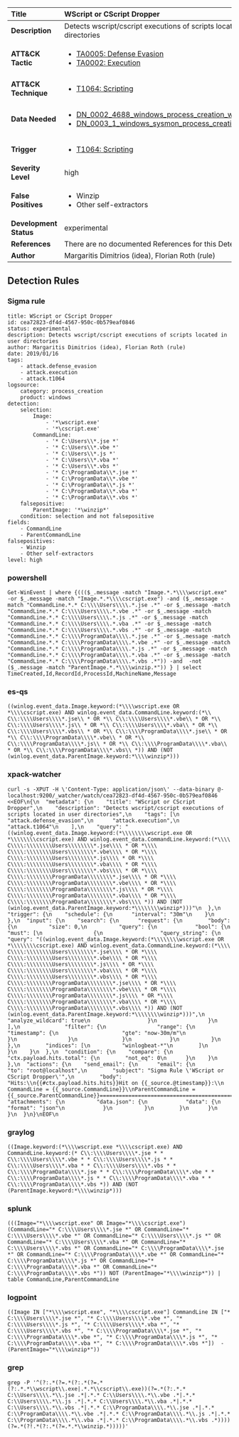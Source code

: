 | Title                    | WScript or CScript Dropper       |
|:-------------------------|:------------------|
| **Description**          | Detects wscript/cscript executions of scripts located in user directories |
| **ATT&amp;CK Tactic**    |  <ul><li>[TA0005: Defense Evasion](https://attack.mitre.org/tactics/TA0005)</li><li>[TA0002: Execution](https://attack.mitre.org/tactics/TA0002)</li></ul>  |
| **ATT&amp;CK Technique** | <ul><li>[T1064: Scripting](https://attack.mitre.org/techniques/T1064)</li></ul>  |
| **Data Needed**          | <ul><li>[DN_0002_4688_windows_process_creation_with_commandline](../Data_Needed/DN_0002_4688_windows_process_creation_with_commandline.md)</li><li>[DN_0003_1_windows_sysmon_process_creation](../Data_Needed/DN_0003_1_windows_sysmon_process_creation.md)</li></ul>  |
| **Trigger**              | <ul><li>[T1064: Scripting](../Triggers/T1064.md)</li></ul>  |
| **Severity Level**       | high |
| **False Positives**      | <ul><li>Winzip</li><li>Other self-extractors</li></ul>  |
| **Development Status**   | experimental |
| **References**           |  There are no documented References for this Detection Rule yet  |
| **Author**               | Margaritis Dimitrios (idea), Florian Roth (rule) |


## Detection Rules

### Sigma rule

```
title: WScript or CScript Dropper
id: cea72823-df4d-4567-950c-0b579eaf0846
status: experimental
description: Detects wscript/cscript executions of scripts located in user directories
author: Margaritis Dimitrios (idea), Florian Roth (rule)
date: 2019/01/16
tags:
    - attack.defense_evasion
    - attack.execution
    - attack.t1064
logsource:
    category: process_creation
    product: windows
detection:
    selection:
        Image:
            - '*\wscript.exe'
            - '*\cscript.exe'
        CommandLine:
            - '* C:\Users\\*.jse *'
            - '* C:\Users\\*.vbe *'
            - '* C:\Users\\*.js *'
            - '* C:\Users\\*.vba *'
            - '* C:\Users\\*.vbs *'
            - '* C:\ProgramData\\*.jse *'
            - '* C:\ProgramData\\*.vbe *'
            - '* C:\ProgramData\\*.js *'
            - '* C:\ProgramData\\*.vba *'
            - '* C:\ProgramData\\*.vbs *'
    falsepositive:
        ParentImage: '*\winzip*'
    condition: selection and not falsepositive
fields:
    - CommandLine
    - ParentCommandLine
falsepositives:
    - Winzip
    - Other self-extractors
level: high

```





### powershell
    
```
Get-WinEvent | where {((($_.message -match "Image.*.*\\\\wscript.exe" -or $_.message -match "Image.*.*\\\\cscript.exe") -and ($_.message -match "CommandLine.*.* C:\\\\Users\\\\.*.jse .*" -or $_.message -match "CommandLine.*.* C:\\\\Users\\\\.*.vbe .*" -or $_.message -match "CommandLine.*.* C:\\\\Users\\\\.*.js .*" -or $_.message -match "CommandLine.*.* C:\\\\Users\\\\.*.vba .*" -or $_.message -match "CommandLine.*.* C:\\\\Users\\\\.*.vbs .*" -or $_.message -match "CommandLine.*.* C:\\\\ProgramData\\\\.*.jse .*" -or $_.message -match "CommandLine.*.* C:\\\\ProgramData\\\\.*.vbe .*" -or $_.message -match "CommandLine.*.* C:\\\\ProgramData\\\\.*.js .*" -or $_.message -match "CommandLine.*.* C:\\\\ProgramData\\\\.*.vba .*" -or $_.message -match "CommandLine.*.* C:\\\\ProgramData\\\\.*.vbs .*")) -and  -not ($_.message -match "ParentImage.*.*\\\\winzip.*")) } | select TimeCreated,Id,RecordId,ProcessId,MachineName,Message
```


### es-qs
    
```
((winlog.event_data.Image.keyword:(*\\\\wscript.exe OR *\\\\cscript.exe) AND winlog.event_data.CommandLine.keyword:(*\\ C\\:\\\\Users\\\\*.jse\\ * OR *\\ C\\:\\\\Users\\\\*.vbe\\ * OR *\\ C\\:\\\\Users\\\\*.js\\ * OR *\\ C\\:\\\\Users\\\\*.vba\\ * OR *\\ C\\:\\\\Users\\\\*.vbs\\ * OR *\\ C\\:\\\\ProgramData\\\\*.jse\\ * OR *\\ C\\:\\\\ProgramData\\\\*.vbe\\ * OR *\\ C\\:\\\\ProgramData\\\\*.js\\ * OR *\\ C\\:\\\\ProgramData\\\\*.vba\\ * OR *\\ C\\:\\\\ProgramData\\\\*.vbs\\ *)) AND (NOT (winlog.event_data.ParentImage.keyword:*\\\\winzip*)))
```


### xpack-watcher
    
```
curl -s -XPUT -H \'Content-Type: application/json\' --data-binary @- localhost:9200/_watcher/watch/cea72823-df4d-4567-950c-0b579eaf0846 <<EOF\n{\n  "metadata": {\n    "title": "WScript or CScript Dropper",\n    "description": "Detects wscript/cscript executions of scripts located in user directories",\n    "tags": [\n      "attack.defense_evasion",\n      "attack.execution",\n      "attack.t1064"\n    ],\n    "query": "((winlog.event_data.Image.keyword:(*\\\\\\\\wscript.exe OR *\\\\\\\\cscript.exe) AND winlog.event_data.CommandLine.keyword:(*\\\\ C\\\\:\\\\\\\\Users\\\\\\\\*.jse\\\\ * OR *\\\\ C\\\\:\\\\\\\\Users\\\\\\\\*.vbe\\\\ * OR *\\\\ C\\\\:\\\\\\\\Users\\\\\\\\*.js\\\\ * OR *\\\\ C\\\\:\\\\\\\\Users\\\\\\\\*.vba\\\\ * OR *\\\\ C\\\\:\\\\\\\\Users\\\\\\\\*.vbs\\\\ * OR *\\\\ C\\\\:\\\\\\\\ProgramData\\\\\\\\*.jse\\\\ * OR *\\\\ C\\\\:\\\\\\\\ProgramData\\\\\\\\*.vbe\\\\ * OR *\\\\ C\\\\:\\\\\\\\ProgramData\\\\\\\\*.js\\\\ * OR *\\\\ C\\\\:\\\\\\\\ProgramData\\\\\\\\*.vba\\\\ * OR *\\\\ C\\\\:\\\\\\\\ProgramData\\\\\\\\*.vbs\\\\ *)) AND (NOT (winlog.event_data.ParentImage.keyword:*\\\\\\\\winzip*)))"\n  },\n  "trigger": {\n    "schedule": {\n      "interval": "30m"\n    }\n  },\n  "input": {\n    "search": {\n      "request": {\n        "body": {\n          "size": 0,\n          "query": {\n            "bool": {\n              "must": [\n                {\n                  "query_string": {\n                    "query": "((winlog.event_data.Image.keyword:(*\\\\\\\\wscript.exe OR *\\\\\\\\cscript.exe) AND winlog.event_data.CommandLine.keyword:(*\\\\ C\\\\:\\\\\\\\Users\\\\\\\\*.jse\\\\ * OR *\\\\ C\\\\:\\\\\\\\Users\\\\\\\\*.vbe\\\\ * OR *\\\\ C\\\\:\\\\\\\\Users\\\\\\\\*.js\\\\ * OR *\\\\ C\\\\:\\\\\\\\Users\\\\\\\\*.vba\\\\ * OR *\\\\ C\\\\:\\\\\\\\Users\\\\\\\\*.vbs\\\\ * OR *\\\\ C\\\\:\\\\\\\\ProgramData\\\\\\\\*.jse\\\\ * OR *\\\\ C\\\\:\\\\\\\\ProgramData\\\\\\\\*.vbe\\\\ * OR *\\\\ C\\\\:\\\\\\\\ProgramData\\\\\\\\*.js\\\\ * OR *\\\\ C\\\\:\\\\\\\\ProgramData\\\\\\\\*.vba\\\\ * OR *\\\\ C\\\\:\\\\\\\\ProgramData\\\\\\\\*.vbs\\\\ *)) AND (NOT (winlog.event_data.ParentImage.keyword:*\\\\\\\\winzip*)))",\n                    "analyze_wildcard": true\n                  }\n                }\n              ],\n              "filter": {\n                "range": {\n                  "timestamp": {\n                    "gte": "now-30m/m"\n                  }\n                }\n              }\n            }\n          }\n        },\n        "indices": [\n          "winlogbeat-*"\n        ]\n      }\n    }\n  },\n  "condition": {\n    "compare": {\n      "ctx.payload.hits.total": {\n        "not_eq": 0\n      }\n    }\n  },\n  "actions": {\n    "send_email": {\n      "email": {\n        "to": "root@localhost",\n        "subject": "Sigma Rule \'WScript or CScript Dropper\'",\n        "body": "Hits:\\n{{#ctx.payload.hits.hits}}Hit on {{_source.@timestamp}}:\\n      CommandLine = {{_source.CommandLine}}\\nParentCommandLine = {{_source.ParentCommandLine}}================================================================================\\n{{/ctx.payload.hits.hits}}",\n        "attachments": {\n          "data.json": {\n            "data": {\n              "format": "json"\n            }\n          }\n        }\n      }\n    }\n  }\n}\nEOF\n
```


### graylog
    
```
((Image.keyword:(*\\\\wscript.exe *\\\\cscript.exe) AND CommandLine.keyword:(* C\\:\\\\Users\\\\*.jse * * C\\:\\\\Users\\\\*.vbe * * C\\:\\\\Users\\\\*.js * * C\\:\\\\Users\\\\*.vba * * C\\:\\\\Users\\\\*.vbs * * C\\:\\\\ProgramData\\\\*.jse * * C\\:\\\\ProgramData\\\\*.vbe * * C\\:\\\\ProgramData\\\\*.js * * C\\:\\\\ProgramData\\\\*.vba * * C\\:\\\\ProgramData\\\\*.vbs *)) AND (NOT (ParentImage.keyword:*\\\\winzip*)))
```


### splunk
    
```
(((Image="*\\\\wscript.exe" OR Image="*\\\\cscript.exe") (CommandLine="* C:\\\\Users\\\\*.jse *" OR CommandLine="* C:\\\\Users\\\\*.vbe *" OR CommandLine="* C:\\\\Users\\\\*.js *" OR CommandLine="* C:\\\\Users\\\\*.vba *" OR CommandLine="* C:\\\\Users\\\\*.vbs *" OR CommandLine="* C:\\\\ProgramData\\\\*.jse *" OR CommandLine="* C:\\\\ProgramData\\\\*.vbe *" OR CommandLine="* C:\\\\ProgramData\\\\*.js *" OR CommandLine="* C:\\\\ProgramData\\\\*.vba *" OR CommandLine="* C:\\\\ProgramData\\\\*.vbs *")) NOT (ParentImage="*\\\\winzip*")) | table CommandLine,ParentCommandLine
```


### logpoint
    
```
((Image IN ["*\\\\wscript.exe", "*\\\\cscript.exe"] CommandLine IN ["* C:\\\\Users\\\\*.jse *", "* C:\\\\Users\\\\*.vbe *", "* C:\\\\Users\\\\*.js *", "* C:\\\\Users\\\\*.vba *", "* C:\\\\Users\\\\*.vbs *", "* C:\\\\ProgramData\\\\*.jse *", "* C:\\\\ProgramData\\\\*.vbe *", "* C:\\\\ProgramData\\\\*.js *", "* C:\\\\ProgramData\\\\*.vba *", "* C:\\\\ProgramData\\\\*.vbs *"])  -(ParentImage="*\\\\winzip*"))
```


### grep
    
```
grep -P '^(?:.*(?=.*(?:.*(?=.*(?:.*.*\\wscript\\.exe|.*.*\\cscript\\.exe))(?=.*(?:.*.* C:\\Users\\\\.*\\.jse .*|.*.* C:\\Users\\\\.*\\.vbe .*|.*.* C:\\Users\\\\.*\\.js .*|.*.* C:\\Users\\\\.*\\.vba .*|.*.* C:\\Users\\\\.*\\.vbs .*|.*.* C:\\ProgramData\\\\.*\\.jse .*|.*.* C:\\ProgramData\\\\.*\\.vbe .*|.*.* C:\\ProgramData\\\\.*\\.js .*|.*.* C:\\ProgramData\\\\.*\\.vba .*|.*.* C:\\ProgramData\\\\.*\\.vbs .*))))(?=.*(?!.*(?:.*(?=.*.*\\winzip.*)))))'
```



